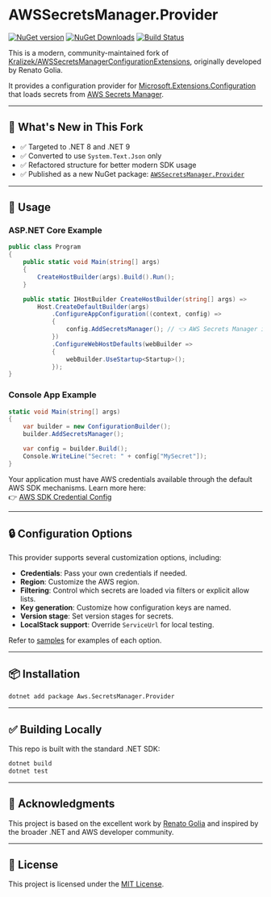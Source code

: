 # AWSSecretsManager.Provider
[![NuGet version](https://img.shields.io/nuget/vpre/AWSSecretsManager.Provider.svg)](https://www.nuget.org/packages/AWSSecretsManager.Provider)
[![NuGet Downloads](https://img.shields.io/nuget/dt/AWSSecretsManager.Provider.svg)](https://www.nuget.org/packages/AWSSecretsManager.Provider/)
[![Build Status](https://github.com/ncipollina/aws-secrets-manager-provider/actions/workflows/build.yaml/badge.svg)](https://github.com/ncipollina/aws-secrets-manager-provider/actions)

This is a modern, community-maintained fork of [Kralizek/AWSSecretsManagerConfigurationExtensions](https://github.com/Kralizek/AWSSecretsManagerConfigurationExtensions), originally developed by Renato Golia.

It provides a configuration provider for [Microsoft.Extensions.Configuration](https://www.nuget.org/packages/Microsoft.Extensions.Configuration/) that loads secrets from [AWS Secrets Manager](https://aws.amazon.com/secrets-manager/).

---

## 🚀 What's New in This Fork

- ✅ Targeted to .NET 8 and .NET 9
- ✅ Converted to use `System.Text.Json` only
- ✅ Refactored structure for better modern SDK usage
- ✅ Published as a new NuGet package: [`AWSSecretsManager.Provider`](https://www.nuget.org/packages/AWSSecretsManager.Provider)

---

## 🔧 Usage

### ASP.NET Core Example

```csharp
public class Program
{
    public static void Main(string[] args)
    {
        CreateHostBuilder(args).Build().Run();
    }

    public static IHostBuilder CreateHostBuilder(string[] args) =>
        Host.CreateDefaultBuilder(args)
            .ConfigureAppConfiguration((context, config) =>
            {
                config.AddSecretsManager(); // 👈 AWS Secrets Manager integration
            })
            .ConfigureWebHostDefaults(webBuilder =>
            {
                webBuilder.UseStartup<Startup>();
            });
}
```

### Console App Example

```csharp
static void Main(string[] args)
{
    var builder = new ConfigurationBuilder();
    builder.AddSecretsManager();

    var config = builder.Build();
    Console.WriteLine("Secret: " + config["MySecret"]);
}
```

Your application must have AWS credentials available through the default AWS SDK mechanisms. Learn more here:  
👉 [AWS SDK Credential Config](https://docs.aws.amazon.com/sdk-for-net/v3/developer-guide/net-dg-config-creds.html)

---

## 🔒 Configuration Options

This provider supports several customization options, including:

- **Credentials**: Pass your own credentials if needed.
- **Region**: Customize the AWS region.
- **Filtering**: Control which secrets are loaded via filters or explicit allow lists.
- **Key generation**: Customize how configuration keys are named.
- **Version stage**: Set version stages for secrets.
- **LocalStack support**: Override `ServiceUrl` for local testing.

Refer to [samples](/samples/) for examples of each option.

---

## 📦 Installation

```bash
dotnet add package Aws.SecretsManager.Provider
```

---

## ✅ Building Locally

This repo is built with the standard .NET SDK:

```bash
dotnet build
dotnet test
```

---

## 🙌 Acknowledgments

This project is based on the excellent work by [Renato Golia](https://github.com/Kralizek) and inspired by the broader .NET and AWS developer community.

---

## 📄 License

This project is licensed under the [MIT License](LICENSE).